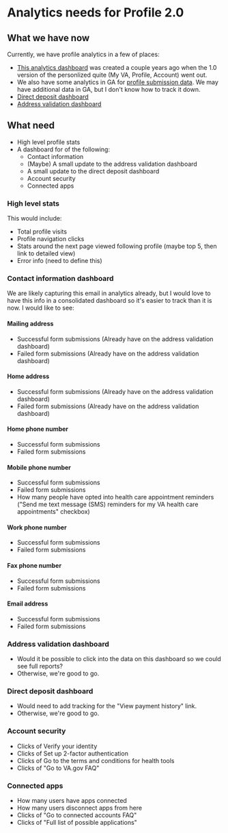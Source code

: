 # Analytics needs for Profile 2.0

## What we have now

Currently, we have profile analytics in a few of places:

- [This analytics dashboard](https://datastudio.google.com/u/0/reporting/1MEhg3-5vnPBsSc_1wCzh6LByR3RjH92q/page/OoJS?s=vS-iovB_OEo) was created a couple years ago when the 1.0 version of the personlized quite (My VA, Profile, Account) went out. 
- We also have some analytics in GA for [profile submission data](https://analytics.google.com/analytics/web/#/report/content-event-events/a50123418w177519031p176188361/explorer-segmentExplorer.segmentId=analytics.eventAction&explorer-table.plotKeys=%5B%5D&explorer-table.rowStart=0&explorer-table.rowCount=25&_r.drilldown=analytics.eventLabel:profile-transaction/). We may have additional data in GA, but I don't know how to track it down.
- [Direct deposit dashboard](https://analytics.google.com/analytics/web/?authuser=0#/dashboard/T7daIpzoRw2LOg1BVHJ0Dw/a50123418w177519031p187673796/)
- [Address validation dashboard](https://analytics.google.com/analytics/web/?authuser=0#/dashboard/arWBC7_-SkK3WHQuJQHQoQ/a50123418w177519031p176188361/)

## What need

- High level profile stats
- A dashboard for of the following:
  - Contact information
  - (Maybe) A small update to the address validation dashboard
  - A small update to the direct deposit dashboard
  - Account security
  - Connected apps

### High level stats

This would include:

- Total profile visits
- Profile navigation clicks
- Stats around the next page viewed following profile (maybe top 5, then link to detailed view)
- Error info (need to define this)

### Contact information dashboard

We are likely capturing this email in analytics already, but I would love to have this info in a consolidated dashboard so it's easier to track than it is now. I would like to see:

#### Mailing address
 
- Successful form submissions (Already have on the address validation dashboard)
- Failed form submissions (Already have on the address validation dashboard)

#### Home address

- Successful form submissions (Already have on the address validation dashboard)
- Failed form submissions (Already have on the address validation dashboard)

#### Home phone number

- Successful form submissions 
- Failed form submissions

#### Mobile phone number

- Successful form submissions 
- Failed form submissions
- How many people have opted into health care appointment reminders ("Send me text message (SMS) reminders for my VA health care appointments" checkbox)

#### Work phone number

- Successful form submissions 
- Failed form submissions

#### Fax phone number

- Successful form submissions 
- Failed form submissions

#### Email address

- Successful form submissions 
- Failed form submissions

### Address validation dashboard

- Would it be possible to click into the data on this dashboard so we could see full reports?
- Otherwise, we're good to go.

### Direct deposit dashboard

- Would need to add tracking for the "View payment history" link. 
- Otherwise, we're good to go.

### Account security

- Clicks of Verify your identity
- Clicks of Set up 2-factor authentication
- Clicks of Go to the terms and conditions for health tools
- Clicks of "Go to VA.gov FAQ"

### Connected apps

- How many users have apps connected
- How many users disconnect apps from here
- Clicks of "Go to connected accounts FAQ"
- Clicks of "Full list of possible applications"
